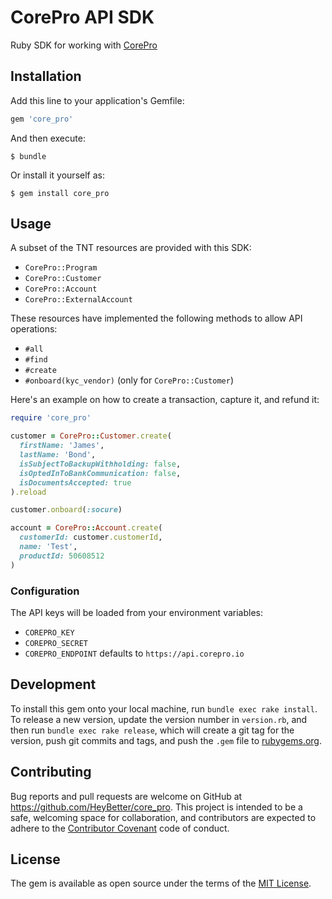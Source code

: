 # CorePro API SDK

Ruby SDK for working with [CorePro](https://docs.corepro.io)

## Installation

Add this line to your application's Gemfile:

```ruby
gem 'core_pro'
```

And then execute:

    $ bundle

Or install it yourself as:

    $ gem install core_pro

## Usage

A subset of the TNT resources are provided with this SDK:

 * `CorePro::Program`
 * `CorePro::Customer`
 * `CorePro::Account`
 * `CorePro::ExternalAccount`

These resources have implemented the following methods to allow API operations:
 * `#all`
 * `#find`
 * `#create`
 * `#onboard(kyc_vendor)` (only for `CorePro::Customer`)

Here's an example on how to create a transaction, capture it, and refund it:
```ruby
require 'core_pro'

customer = CorePro::Customer.create(
  firstName: 'James',
  lastName: 'Bond',
  isSubjectToBackupWithholding: false,
  isOptedInToBankCommunication: false,
  isDocumentsAccepted: true
).reload

customer.onboard(:socure)

account = CorePro::Account.create(
  customerId: customer.customerId,
  name: 'Test',
  productId: 50608512
)
```

### Configuration

The API keys will be loaded from your environment variables:

 * `COREPRO_KEY`
 * `COREPRO_SECRET`
 * `COREPRO_ENDPOINT` defaults to `https://api.corepro.io`

## Development

To install this gem onto your local machine, run `bundle exec rake install`. To
release a new version, update the version number in `version.rb`, and then run
`bundle exec rake release`, which will create a git tag for the version, push
git commits and tags, and push the `.gem` file to
[rubygems.org](https://rubygems.org).

## Contributing

Bug reports and pull requests are welcome on GitHub at
https://github.com/HeyBetter/core_pro. This project is intended to be a safe,
welcoming space for collaboration, and contributors are expected to adhere to
the [Contributor Covenant](http://contributor-covenant.org) code of conduct.

## License

The gem is available as open source under the terms of the [MIT
License](https://opensource.org/licenses/MIT).
